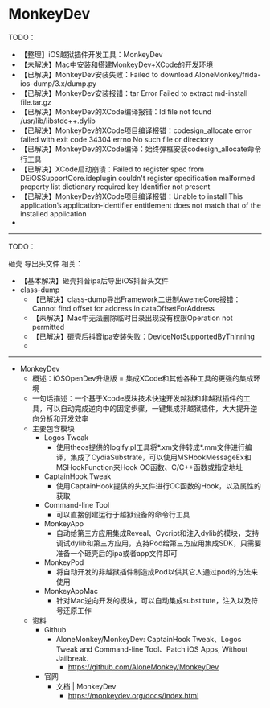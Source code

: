 # MonkeyDev

TODO：

* 【整理】iOS越狱插件开发工具：MonkeyDev
* 【未解决】Mac中安装和搭建MonkeyDev+XCode的开发环境
* 【已解决】MonkeyDev安装失败：Failed to download AloneMonkey/frida-ios-dump/3.x/dump.py
* 【已解决】MonkeyDev安装报错：tar Error Failed to extract md-install file.tar.gz
* 【已解决】MonkeyDev的XCode编译报错：ld file not found /usr/lib/libstdc++.dylib
* 【已解决】MonkeyDev的XCode项目编译报错：codesign_allocate error failed with exit code 34304 errno No such file or directory
* 【已解决】MonkeyDev的XCode编译：始终弹框安装codesign_allocate命令行工具
* 【已解决】XCode启动崩溃：Failed to register spec from DEiOSSupportCore.ideplugin couldn't register specification malformed property list dictionary required key Identifier not present
* 【已解决】MonkeyDev的XCode项目编译报错：Unable to install This application’s application-identifier entitlement does not match that of the installed application
* 

---


TODO：

砸壳 导出头文件 相关：

* 【基本解决】砸壳抖音ipa后导出iOS抖音头文件
* class-dump
  * 【已解决】class-dump导出Framework二进制AwemeCore报错：Cannot find offset for address in dataOffsetForAddress
  * 【未解决】Mac中无法删除临时目录出现没有权限Operation not permitted
  * 【已解决】砸壳后抖音ipa安装失败：DeviceNotSupportedByThinning
  * 

---

* MonkeyDev
  * 概述：iOSOpenDev升级版 = 集成XCode和其他各种工具的更强的集成环境
  * 一句话描述：一个基于Xcode模块技术快速开发越狱和非越狱插件的工具，可以自动完成逆向中的固定步骤，一键集成非越狱插件，大大提升逆向分析和开发效率
  * 主要包含模块
    * Logos Tweak
      * 使用theos提供的logify.pl工具将*.xm文件转成*.mm文件进行编译，集成了CydiaSubstrate，可以使用MSHookMessageEx和MSHookFunction来Hook OC函数、C/C++函数或指定地址
    * CaptainHook Tweak
      * 使用CaptainHook提供的头文件进行OC函数的Hook，以及属性的获取
    * Command-line Tool
      * 可以直接创建运行于越狱设备的命令行工具
    * MonkeyApp
      * 自动给第三方应用集成Reveal、Cycript和注入dylib的模块，支持调试dylib和第三方应用，支持Pod给第三方应用集成SDK，只需要准备一个砸壳后的ipa或者app文件即可
    * MonkeyPod
      * 将自动开发的非越狱插件制造成Pod以供其它人通过pod的方法来使用
    * MonkeyAppMac
      * 针对Mac逆向开发的模块，可以自动集成substitute，注入以及符号还原工作
  * 资料
    * Github
      * AloneMonkey/MonkeyDev: CaptainHook Tweak、Logos Tweak and Command-line Tool、Patch iOS Apps, Without Jailbreak.
        * https://github.com/AloneMonkey/MonkeyDev
    * 官网
      * 文档 | MonkeyDev
        * https://monkeydev.org/docs/index.html
